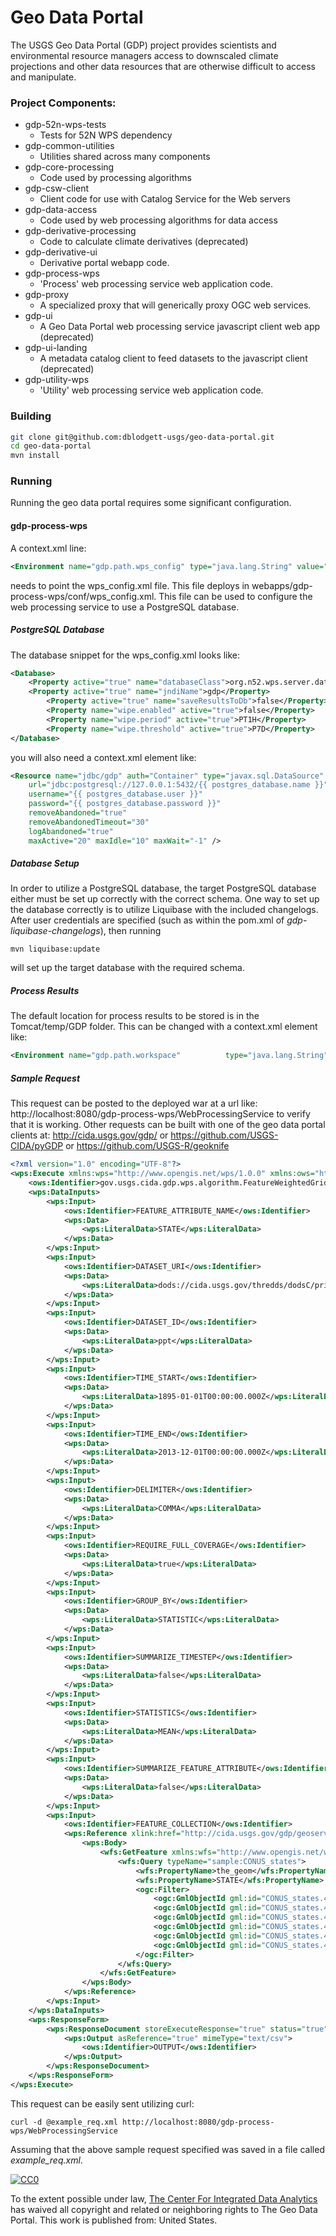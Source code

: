 # Geo Data Portal

The USGS Geo Data Portal (GDP) project provides scientists and environmental resource managers access to downscaled climate projections and other data resources that are otherwise difficult to access and manipulate. 

### Project Components:
* gdp-52n-wps-tests  
  * Tests for 52N WPS dependency  
* gdp-common-utilities  
  * Utilities shared across many components  
* gdp-core-processing  
  * Code used by processing algorithms  
* gdp-csw-client  
  * Client code for use with Catalog Service for the Web servers  
* gdp-data-access  
  * Code used by web processing algorithms for data access  
* gdp-derivative-processing  
  * Code to calculate climate derivatives (deprecated)  
* gdp-derivative-ui  
  * Derivative portal webapp code.  
* gdp-process-wps  
  * 'Process' web processing service web application code.  
* gdp-proxy  
  * A specialized proxy that will generically proxy OGC web services.  
* gdp-ui  
  * A Geo Data Portal web processing service javascript client web app (deprecated)  
* gdp-ui-landing  
  * A metadata catalog client to feed datasets to the javascript client (deprecated)  
* gdp-utility-wps  
  * 'Utility' web processing service web application code. 

### Building
```bash
git clone git@github.com:dblodgett-usgs/geo-data-portal.git
cd geo-data-portal
mvn install
```

### Running
Running the geo data portal requires some significant configuration.

#### gdp-process-wps

A context.xml line:  
```xml
<Environment name="gdp.path.wps_config"	type="java.lang.String" value="{{ gdp_path_wps_config }}" override="false" />
```  
   needs to point the wps\_config.xml file. This file deploys in webapps/gdp-process-wps/conf/wps\_config.xml. This file can be used to configure the web processing service to use a PostgreSQL database.

##### PostgreSQL Database
The database snippet for the wps\_config.xml looks like:
```xml
<Database>
	<Property active="true" name="databaseClass">org.n52.wps.server.database.PostgresDatabase</Property>
	<Property active="true" name="jndiName">gdp</Property>
        <Property active="true" name="saveResultsToDb">false</Property>
        <Property name="wipe.enabled" active="true">false</Property>
        <Property name="wipe.period" active="true">PT1H</Property>
        <Property name="wipe.threshold" active="true">P7D</Property>
</Database>
```
   you will also need a context.xml element like:
```xml
<Resource name="jdbc/gdp" auth="Container" type="javax.sql.DataSource" driverClassName="org.postgresql.Driver" 
	url="jdbc:postgresql://127.0.0.1:5432/{{ postgres_database.name }}" 
	username="{{ postgres_database.user }}"
	password="{{ postgres_database.password }}" 
	removeAbandoned="true"
	removeAbandonedTimeout="30" 
	logAbandoned="true"
	maxActive="20" maxIdle="10" maxWait="-1" />
```

##### Database Setup 
In order to utilize a PostgreSQL database, the target PostgreSQL database either must be set up correctly with the correct schema. One way to set up the database correctly is to utilize Liquibase with the included changelogs. After user credentials are specified (such as within the pom.xml of *gdp-liquibase-changelogs*), then running
```
mvn liquibase:update
```
will set up the target database with the required schema.

##### Process Results
The default location for process results to be stored is in the Tomcat/temp/GDP folder. This can be changed with a context.xml element like:
```xml
<Environment name="gdp.path.workspace"			type="java.lang.String" value="{{ gdp_path_workspace }}"		override="false" />
```

##### Sample Request
This request can be posted to the deployed war at a url like: http://localhost:8080/gdp-process-wps/WebProcessingService to verify that it is working. Other requests can be built with one of the geo data portal clients at: http://cida.usgs.gov/gdp/ or https://github.com/USGS-CIDA/pyGDP or https://github.com/USGS-R/geoknife
```xml
<?xml version="1.0" encoding="UTF-8"?>
<wps:Execute xmlns:wps="http://www.opengis.net/wps/1.0.0" xmlns:ows="http://www.opengis.net/ows/1.1" xmlns:xlink="http://www.w3.org/1999/xlink" xmlns:xsi="http://www.w3.org/2001/XMLSchema-instance" service="WPS" version="1.0.0" xsi:schemaLocation="http://www.opengis.net/wps/1.0.0 http://schemas.opengis.net/wps/1.0.0/wpsExecute_request.xsd">
	<ows:Identifier>gov.usgs.cida.gdp.wps.algorithm.FeatureWeightedGridStatisticsAlgorithm</ows:Identifier>
	<wps:DataInputs>
		<wps:Input>
			<ows:Identifier>FEATURE_ATTRIBUTE_NAME</ows:Identifier>
			<wps:Data>
				<wps:LiteralData>STATE</wps:LiteralData>
			</wps:Data>
		</wps:Input>
		<wps:Input>
			<ows:Identifier>DATASET_URI</ows:Identifier>
			<wps:Data>
				<wps:LiteralData>dods://cida.usgs.gov/thredds/dodsC/prism_v2</wps:LiteralData>
			</wps:Data>
		</wps:Input>
		<wps:Input>
			<ows:Identifier>DATASET_ID</ows:Identifier>
			<wps:Data>
				<wps:LiteralData>ppt</wps:LiteralData>
			</wps:Data>
		</wps:Input>
		<wps:Input>
			<ows:Identifier>TIME_START</ows:Identifier>
			<wps:Data>
				<wps:LiteralData>1895-01-01T00:00:00.000Z</wps:LiteralData>
			</wps:Data>
		</wps:Input>
		<wps:Input>
			<ows:Identifier>TIME_END</ows:Identifier>
			<wps:Data>
				<wps:LiteralData>2013-12-01T00:00:00.000Z</wps:LiteralData>
			</wps:Data>
		</wps:Input>
		<wps:Input>
			<ows:Identifier>DELIMITER</ows:Identifier>
			<wps:Data>
				<wps:LiteralData>COMMA</wps:LiteralData>
			</wps:Data>
		</wps:Input>
		<wps:Input>
			<ows:Identifier>REQUIRE_FULL_COVERAGE</ows:Identifier>
			<wps:Data>
				<wps:LiteralData>true</wps:LiteralData>
			</wps:Data>
		</wps:Input>
		<wps:Input>
			<ows:Identifier>GROUP_BY</ows:Identifier>
			<wps:Data>
				<wps:LiteralData>STATISTIC</wps:LiteralData>
			</wps:Data>
		</wps:Input>
		<wps:Input>
			<ows:Identifier>SUMMARIZE_TIMESTEP</ows:Identifier>
			<wps:Data>
				<wps:LiteralData>false</wps:LiteralData>
			</wps:Data>
		</wps:Input>
		<wps:Input>
			<ows:Identifier>STATISTICS</ows:Identifier>
			<wps:Data>
				<wps:LiteralData>MEAN</wps:LiteralData>
			</wps:Data>
		</wps:Input>
		<wps:Input>
			<ows:Identifier>SUMMARIZE_FEATURE_ATTRIBUTE</ows:Identifier>
			<wps:Data>
				<wps:LiteralData>false</wps:LiteralData>
			</wps:Data>
		</wps:Input>
		<wps:Input>
			<ows:Identifier>FEATURE_COLLECTION</ows:Identifier>
			<wps:Reference xlink:href="http://cida.usgs.gov/gdp/geoserver/wfs">
				<wps:Body>
					<wfs:GetFeature xmlns:wfs="http://www.opengis.net/wfs" xmlns:ogc="http://www.opengis.net/ogc" xmlns:gml="http://www.opengis.net/gml" xmlns:xsi="http://www.w3.org/2001/XMLSchema-instance" service="WFS" version="1.1.0" outputFormat="text/xml; subtype=gml/3.1.1" xsi:schemaLocation="http://www.opengis.net/wfs ../wfs/1.1.0/WFS.xsd">
						<wfs:Query typeName="sample:CONUS_states">
							<wfs:PropertyName>the_geom</wfs:PropertyName>
							<wfs:PropertyName>STATE</wfs:PropertyName>
							<ogc:Filter>
								<ogc:GmlObjectId gml:id="CONUS_states.459"/>
								<ogc:GmlObjectId gml:id="CONUS_states.472"/>
								<ogc:GmlObjectId gml:id="CONUS_states.477"/>
								<ogc:GmlObjectId gml:id="CONUS_states.479"/>
								<ogc:GmlObjectId gml:id="CONUS_states.481"/>
								<ogc:GmlObjectId gml:id="CONUS_states.486"/>
							</ogc:Filter>
						</wfs:Query>
					</wfs:GetFeature>
				</wps:Body>
			</wps:Reference>
		</wps:Input>
	</wps:DataInputs>
	<wps:ResponseForm>
		<wps:ResponseDocument storeExecuteResponse="true" status="true">
			<wps:Output asReference="true" mimeType="text/csv">
				<ows:Identifier>OUTPUT</ows:Identifier>
			</wps:Output>
		</wps:ResponseDocument>
	</wps:ResponseForm>
</wps:Execute>
```
This request can be easily sent utilizing curl:
```
curl -d @example_req.xml http://localhost:8080/gdp-process-wps/WebProcessingService
```
Assuming that the above sample request specified was saved in a file called *example_req.xml*.


  [
    ![CC0](http://i.creativecommons.org/p/zero/1.0/88x31.png)
  ](http://creativecommons.org/publicdomain/zero/1.0/)

  To the extent possible under law,
  [
    <span property="dct:title">The Center For Integrated Data Analytics</span>](http://cida.usgs.gov/)
  has waived all copyright and related or neighboring rights to
  <span property="dct:title">The Geo Data Portal</span>.
This work is published from:
<span property="vcard:Country" datatype="dct:ISO3166"
      content="US" about="http://cida.usgs.gov/">
  United States</span>.
